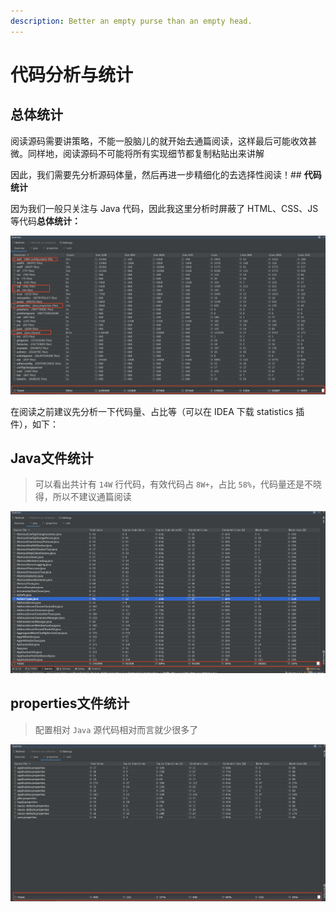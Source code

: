 ```yaml
---
description: Better an empty purse than an empty head.
---
```


# 代码分析与统计

## 总体统计

阅读源码需要讲策略，不能一股脑儿的就开始去通篇阅读，这样最后可能收效甚微。同样地，阅读源码不可能将所有实现细节都复制粘贴出来讲解

因此，我们需要先分析源码体量，然后再进一步精细化的去选择性阅读！\#\# **代码统计**

因为我们一般只关注与 Java 代码，因此我这里分析时屏蔽了 HTML、CSS、JS 等代码**总体统计：**

![](../.gitbook/assets/screenshot_1594536336632.png)

在阅读之前建议先分析一下代码量、占比等（可以在 IDEA 下载 statistics 插件），如下：

## **Java文件统计**

> 可以看出共计有 `14W` 行代码，有效代码占 `8W+`，占比 `58%`，代码量还是不晓得，所以不建议通篇阅读

![](../.gitbook/assets/screenshot_1594535990905.png)

## **properties文件统计**

> 配置相对 `Java` 源代码相对而言就少很多了

![](../.gitbook/assets/screenshot_1594536115608.png)

